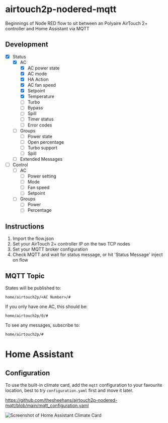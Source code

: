 # airtouch2p-nodered-mqtt

Beginnings of Node RED flow to sit between an Polyaire AirTouch 2+ controller and Home Assistant via MQTT

## Development

- [x] Status
  - [x] AC
    - [x] AC power state
    - [x] AC mode
    - [x] HA Action
    - [x] AC fan speed
    - [x] Setpoint
    - [x] Temperature
    - [ ] Turbo
    - [ ] Bypass
    - [ ] Spill
    - [ ] Timer status
    - [ ] Error codes
  - [ ] Groups
    - [ ] Power state
    - [ ] Open percentage
    - [ ] Turbo support
    - [ ] Spill
  - [ ] Extended Messages
- [ ] Control
  - [ ] AC
    - [ ] Power setting
    - [ ] Mode
    - [ ] Fan speed
    - [ ] Setpoint
  - [ ] Groups
    - [ ] Power
    - [ ] Percentage

## Instructions

1. Import the flow.json
1. Set your AirTouch 2+ controller IP on the two TCP nodes
1. Set your MQTT broker configuration
1. Check MQTT and wait for status message, or hit 'Status Message' inject on flow

## MQTT Topic

States will be published to:

```home/airtouch2p/<AC Number>/#```

If you only have one AC, this should be:

```home/airtouch2p/0/#```

To see any messages, subscribe to:

```home/airtouch2p/#```

# Home Assistant

## Configuration

To use the built-in climate card, add the `mqtt` configuration to your favourite location, best to try `configuration.yaml` first and move it later.

https://github.com/thesheehans/airtouch2p-nodered-mqtt/blob/main/mqtt_configuration.yaml

![Screenshot of Home Assistant Climate Card](https://github.com/thesheehans/airtouch2p-nodered-mqtt/blob/1c24ee8470e3843778ca4f312a456b5ba343498b/climate.png)
